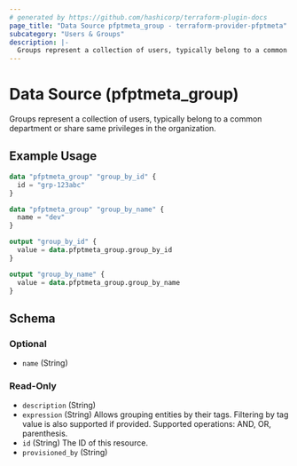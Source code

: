 ```yaml
---
# generated by https://github.com/hashicorp/terraform-plugin-docs
page_title: "Data Source pfptmeta_group - terraform-provider-pfptmeta"
subcategory: "Users & Groups"
description: |-
  Groups represent a collection of users, typically belong to a common department or share same privileges in the organization.
---
```


# Data Source (pfptmeta_group)

Groups represent a collection of users, typically belong to a common department or share same privileges in the organization.

## Example Usage

```terraform
data "pfptmeta_group" "group_by_id" {
  id = "grp-123abc"
}

data "pfptmeta_group" "group_by_name" {
  name = "dev"
}

output "group_by_id" {
  value = data.pfptmeta_group.group_by_id
}

output "group_by_name" {
  value = data.pfptmeta_group.group_by_name
}
```

<!-- schema generated by tfplugindocs -->
## Schema

### Optional

- `name` (String)

### Read-Only

- `description` (String)
- `expression` (String) Allows grouping entities by their tags. Filtering by tag value is also supported if provided. Supported operations: AND, OR, parenthesis.
- `id` (String) The ID of this resource.
- `provisioned_by` (String)
